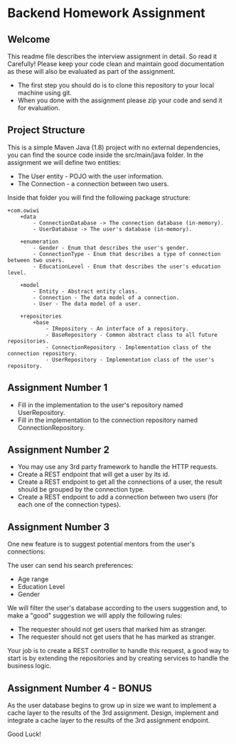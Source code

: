 # Backend Homework Assignment #

## Welcome ##
This readme file describes the interview assignment in detail. So read it Carefully!
Please keep your code clean and maintain good documentation as these will also be evaluated as part of the assignment.

* The first step you should do is to clone this repository to your local machine using git.
* When you done with the assignment please zip your code and send it for evaluation.

## Project Structure ##
This is a simple Maven Java (1.8) project with no external dependencies, you can find the source code inside the src/main/java folder.
In the assignment we will define two entities:

* The User entity - POJO with the user information.
* The Connection - a connection between two users.

Inside that folder you will find the following package structure:

    +com.owiwi
        +data
            - ConnectionDatabase -> The connection database (in-memory).
            - UserDatabase -> The user's database (in-memory).

        +enumeration
            - Gender - Enum that describes the user's gender.
            - ConnectionType - Enum that describes a type of connection between two users.
            - EducationLevel - Enum that describes the user's education level.

        +model
            - Entity - Abstract entity class.
            - Connection - The data model of a connection.
            - User - The data model of a user.

        +repositories
            +base
                - IRepository - An interface of a repository.
                - BaseRepository - Common abstract class to all future repositories.
                - ConnectionRepository - Implementation class of the connection repository.
                - UserRepository - Implementation class of the user's repository.

## Assignment Number 1 ##
* Fill in the implementation to the user's repository named UserRepository.
* Fill in the implementation to the connection repository named ConnectionRepository.

## Assignment Number 2 ##
* You may use any 3rd party framework to handle the HTTP requests.
* Create a REST endpoint that will get a user by its id.
* Create a REST endpoint to get all the connections of a user, the result should be grouped by the connection type.
* Create a REST endpoint to add a connection between two users (for each one of the connection types).

## Assignment Number 3 ##
One new feature is to suggest potential mentors from the user's connections:

The user can send his search preferences:
* Age range
* Education Level
* Gender

We will filter the user's database according to the users suggestion and, to make a "good" suggestion we will apply the following rules:
* The requester should not get users that marked him as stranger.
* The requester should not get users that he has marked as stranger.

Your job is to create a REST controller to handle this request, a good way to start is by extending the repositories and by creating services to handle the business logic.

## Assignment Number 4 - BONUS ##
As the user database begins to grow up in size we want to implement a cache layer to the results of the 3rd assignment.
Design, implement and integrate a cache layer to the results of the 3rd assignment endpoint.


Good Luck!
